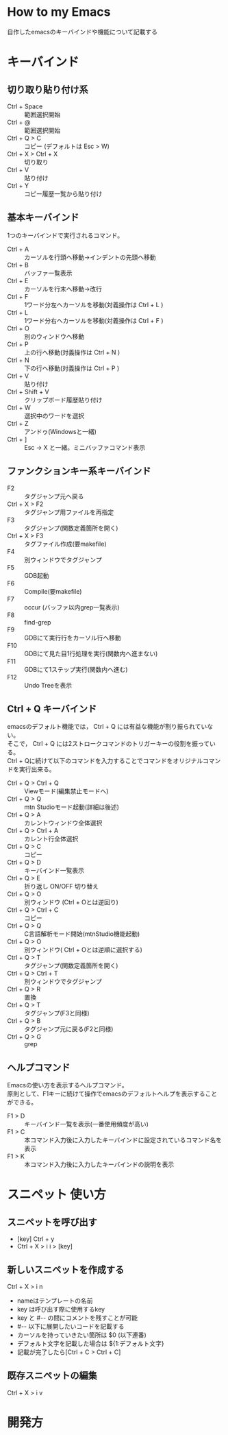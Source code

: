 # How to my Emacs

自作したemacsのキーバインドや機能について記載する

# キーバインド

## 切り取り貼り付け系
<dl>
<dt>Ctrl + Space </dt>
 <dd>範囲選択開始</dd>  
<dt>Ctrl + @ </dt>
 <dd>範囲選択開始</dd>  
<dt>Ctrl + Q > C</dt>
 <dd>コピー (デフォルトは Esc > W)</dd>  
 <dt>Ctrl + X > Ctrl + X</dt>
  <dd>切り取り</dd>  
<dt>Ctrl + V</dt>
 <dd>貼り付け</dd>  
<dt>Ctrl + Y</dt>
 <dd>コピー履歴一覧から貼り付け</dd>  
</dl>

## 基本キーバインド
1つのキーバインドで実行されるコマンド。

<dl>
<dt>Ctrl + A</dt>
 <dd>カーソルを行頭へ移動→インデントの先頭へ移動</dd>  
<dt>Ctrl + B</dt>
 <dd>バッファ一覧表示</dd>  
 <dt>Ctrl + E</dt>
 <dd>カーソルを行末へ移動→改行</dd>  
 <dt>Ctrl + F</dt>
 <dd>1ワード分左へカーソルを移動(対義操作は Ctrl + L )</dd>  
 <dt>Ctrl + L</dt>
 <dd>1ワード分右へカーソルを移動(対義操作は Ctrl + F )</dd>  
<dt>Ctrl + O</dt>
 <dd>別のウィンドウへ移動</dd>  
<dt>Ctrl + P</dt>
  <dd>上の行へ移動(対義操作は Ctrl + N )</dd>  
<dt>Ctrl + N</dt>
 <dd>下の行へ移動(対義操作は Ctrl + P )</dd>  
<dt>Ctrl + V</dt>
 <dd>貼り付け</dd>
<dt>Ctrl + Shift + V</dt>
 <dd>クリップボード履歴貼り付け</dd>  
<dt>Ctrl + W</dt>
 <dd>選択中のワードを選択</dd>  
<dt>Ctrl + Z</dt>
 <dd>アンドゥ(Windowsと一緒)</dd>  
<dt>Ctrl + ]</dt>
  <dd>Esc -> X と一緒。ミニバッファコマンド表示</dd>
</dl>

## ファンクションキー系キーバインド
<dl>
<dt>F2</dt>
 <dd>タグジャンプ元へ戻る</dd>  
<dt>Ctrl + X > F2</dt>
  <dd>タグジャンプ用ファイルを再指定</dd>  
<dt>F3</dt>
   <dd>タグジャンプ(関数定義箇所を開く)</dd>  
<dt>Ctrl + X > F3</dt>
 <dd>タグファイル作成(要makefile)</dd>  
<dt>F4</dt>
 <dd>別ウィンドウでタグジャンプ</dd>  
<dt>F5</dt>
 <dd>GDB起動</dd>  
<dt>F6</dt>
 <dd>Compile(要makefile)</dd>  
<dt>F7</dt>
 <dd>occur (バッファ以内grep一覧表示)</dd>  
<dt>F8</dt>
 <dd>find-grep</dd>  
<dt>F9</dt>
 <dd>GDBにて実行行をカーソル行へ移動</dd>  
<dt>F10</dt>
  <dd>GDBにて見た目1行処理を実行(関数内へ進まない)</dd>  
<dt>F11</dt>
 <dd>GDBにて1ステップ実行(関数内へ進む)</dd>  
<dt>F12</dt>
  <dd>Undo Treeを表示</dd>  
</dl>

## Ctrl + Q キーバインド
emacsのデフォルト機能では，
Ctrl + Q には有益な機能が割り振られていない。  
そこで， Ctrl + Q には2ストロークコマンドのトリガーキーの役割を振っている。  
Ctrl + Qに続けて以下のコマンドを入力することでコマンドをオリジナルコマンドを実行出来る。

<dl>
<dt>Ctrl + Q > Ctrl + Q</dt>
 <dd>Viewモード(編集禁止モードへ)</dd>  
<dt>Ctrl + Q > Q</dt>
  <dd>mtn Studioモード起動(詳細は後述)</dd>  
<dt>Ctrl + Q > A</dt>
 <dd>カレントウィンドウ全体選択</dd>  
 <dt>Ctrl + Q > Ctrl + A</dt>
  <dd>カレント行全体選択</dd>  
<dt>Ctrl + Q > C</dt>
 <dd>コピー</dd>  
<dt>Ctrl + Q > D</dt>
   <dd>キーバインド一覧表示</dd>  
<dt>Ctrl + Q > E</dt>
      <dd>折り返し ON/OFF 切り替え</dd>  
<dt>Ctrl + Q > O</dt>
  <dd>別ウィンドウ (Ctrl + Oとは逆回り)</dd>  

<dt>Ctrl + Q > Ctrl + C</dt>
 <dd>コピー</dd>  
<dt>Ctrl + Q > Q</dt>
 <dd>C言語解析モード開始(mtnStudio機能起動)</dd>  
<dt>Ctrl + Q > O</dt>
 <dd>別ウィンドウ( Ctrl + Oとは逆順に選択する)</dd>  
<dt>Ctrl + Q > T</dt>
    <dd>タグジャンプ(関数定義箇所を開く)</dd>  
<dt>Ctrl + Q > Ctrl + T</dt>
  <dd>別ウィンドウでタグジャンプ</dd>  
<dt>Ctrl + Q > R</dt>
 <dd>置換</dd>  
<dt>Ctrl + Q > T</dt>
 <dd>タグジャンプ(F3と同様)</dd>  
<dt>Ctrl + Q > B</dt>
 <dd>タグジャンプ元に戻る(F2と同様)</dd>  
<dt>Ctrl + Q > G</dt>
 <dd>grep</dd>
</dl>

## ヘルプコマンド
Emacsの使い方を表示するヘルプコマンド。  
原則として、F1キーに続けて操作でemacsのデフォルトヘルプを表示することができる。
<dl>
<dt>F1 >  D</dt>
  <dd>キーバインド一覧を表示(一番使用頻度が高い)</dd>  
<dt>F1 >  C</dt>
    <dd>本コマンド入力後に入力したキーバインドに設定されているコマンド名を表示</dd>  
<dt>F1 >  K</dt>
    <dd>本コマンド入力後に入力したキーバインドの説明を表示</dd>  
</dl>

# スニペット 使い方

## スニペットを呼び出す
- [key] Ctrl + y
- Ctrl + X > i i > [key]

## 新しいスニペットを作成する

Ctrl + X > i n

- nameはテンプレートの名前
- key は呼び出す際に使用するkey
- key と #-- の間にコメントを残すことが可能
- #-- 以下に展開したいコードを記載する
- カーソルを持っていきたい箇所は $0 (以下連番)
- デフォルト文字を記載した場合は ${1:デフォルト文字}
- 記載が完了したら[Ctrl + C > Ctrl + C]

## 既存スニペットの編集
Ctrl + X > i v



# 開発方
